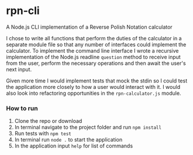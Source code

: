 # rpn-cli
A Node.js CLI implementation of a Reverse Polish Notation calculator

I chose to write all functions that perform the duties of the calculator in a separate module file so that any number of interfaces could implement the calculator.
To implement the command line interface I wrote a recursive implementation of the Node.js readline `question` method to receive input from the user, perform the necessary operations and then await the user's next input.

Given more time I would implement tests that mock the stdin so I could test the application more closely to how a user would interact with it. I would also look into refactoring opportunities in the `rpn-calculator.js` module.

### How to run

1. Clone the repo or download
2. In terminal navigate to the project folder and run `npm install`
3. Run tests with `npm test`
4. In terminal run `node .` to start the application
5. In the application input `help` for list of commands


